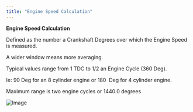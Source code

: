 ```yaml
---
title: "Engine Speed Calculation"
---
```


**Engine Speed Calculation**


Defined as the number a Crankshaft Degrees over which the Engine Speed is measured.&nbsp;

A wider window means more averaging.&nbsp;


Typical values range from 1 TDC to 1/2 an Engine Cycle (360 Deg).

Ie: 90 Deg for an 8 cylinder engine or 180&nbsp; Deg for 4 cylinder engine.&nbsp;


Maximum range is two engine cycles or 1440.0 degrees


![Image](</lib/AA main13.jpg>)

